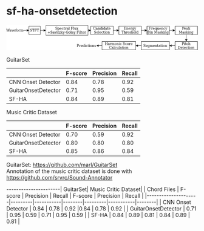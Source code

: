 # sf-ha-onsetdetection

![](img/diagram.png)  


GuitarSet

|                     | F-score | Precision | Recall |
|---------------------|---------|-----------|--------|
| CNN Onset Detector  | 0.84   | 0.78     | 0.92  |
| GuitarOnsetDetector |   0.71      |    0.95       |    0.59  |
| SF-HA               | 0.84   | 0.89     | 0.81  |



Music Critic Dataset 

|                     | F-score | Precision | Recall |
|---------------------|---------|-----------|--------|
| CNN Onset Detector  | 0.70   | 0.59     | 0.92  |
| GuitarOnsetDetector |   0.80      |    0.80       |    0.80  |
| SF-HA               | 0.85   | 0.86     | 0.84  |


GuitarSet: https://github.com/marl/GuitarSet  
Annotation of the music critic dataset is done with https://github.com/srvrc/Sound-Annotator  


----------------------| GuitarSet| Music Critic Dataset|
| Chord Files         | F-score | Precision | Recall | F-score | Precision | Recall |
|---------------------|---------|-----------|--------|---------|-----------|--------|
| CNN Onset Detector  | 0.84   | 0.78     | 0.92  |0.84   | 0.78     | 0.92  |
| GuitarOnsetDetector |   0.71      |    0.95  |    0.59  |  0.71      |    0.95  |    0.59  |
| SF-HA               | 0.84   | 0.89     | 0.81  | 0.84   | 0.89     | 0.81  |
